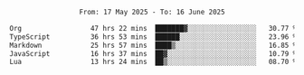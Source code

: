<div align="center">
<p style="text-align: center;">
<!--START_SECTION:waka-->

```txt
From: 17 May 2025 - To: 16 June 2025

Org                 47 hrs 22 mins  ███████▓░░░░░░░░░░░░░░░░░   30.77 %
TypeScript          36 hrs 53 mins  ██████░░░░░░░░░░░░░░░░░░░   23.96 %
Markdown            25 hrs 57 mins  ████▒░░░░░░░░░░░░░░░░░░░░   16.85 %
JavaScript          16 hrs 37 mins  ██▓░░░░░░░░░░░░░░░░░░░░░░   10.79 %
Lua                 13 hrs 24 mins  ██▒░░░░░░░░░░░░░░░░░░░░░░   08.70 %
```

<!--END_SECTION:waka-->
</p>
</div>
